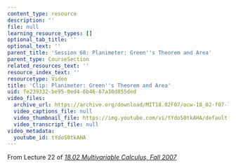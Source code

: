 ```yaml
---
content_type: resource
description: ''
file: null
learning_resource_types: []
optional_tab_title: ''
optional_text: ''
parent_title: 'Session 68: Planimeter: Green''s Theorem and Area'
parent_type: CourseSection
related_resources_text: ''
resource_index_text: ''
resourcetype: Video
title: 'Clip: Planimeter: Green''s Theorem and Area'
uid: fe239332-be95-0ed4-6b46-67a30d855ded
video_files:
  archive_url: https://archive.org/download/MIT18.02F07/ocw-18_02-f07-lec22_300k.mp4
  video_captions_file: null
  video_thumbnail_file: https://img.youtube.com/vi/tYdoS0tkAHA/default.jpg
  video_transcript_file: null
video_metadata:
  youtube_id: tYdoS0tkAHA
---
```


From Lecture 22 of [_18.02 Multivariable Calculus, Fall 2007_](/courses/18-02-multivariable-calculus-fall-2007/pages/video-lectures)
